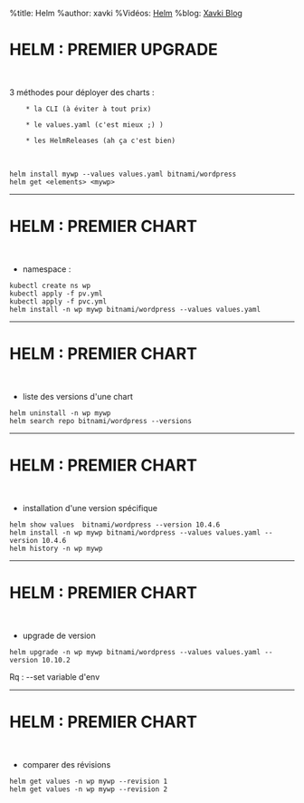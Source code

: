 %title: Helm
%author: xavki
%Vidéos: [Helm]()
%blog: [Xavki Blog](https://xavki.blog)


# HELM : PREMIER UPGRADE


<br>

3 méthodes pour déployer des charts :

		* la CLI (à éviter à tout prix)

		* le values.yaml (c'est mieux ;) )

		* les HelmReleases (ah ça c'est bien)

<br>


```
helm install mywp --values values.yaml bitnami/wordpress
helm get <elements> <mywp>
```

---------------------------------------------------------------------------------------------------

# HELM : PREMIER CHART


<br>

* namespace :

```
kubectl create ns wp
kubectl apply -f pv.yml
kubectl apply -f pvc.yml
helm install -n wp mywp bitnami/wordpress --values values.yaml
```

---------------------------------------------------------------------------------------------------

# HELM : PREMIER CHART

<br>

* liste des versions d'une chart

```
helm uninstall -n wp mywp
helm search repo bitnami/wordpress --versions
```

---------------------------------------------------------------------------------------------------

# HELM : PREMIER CHART

<br>

* installation d'une version spécifique

```
helm show values  bitnami/wordpress --version 10.4.6
helm install -n wp mywp bitnami/wordpress --values values.yaml --version 10.4.6
helm history -n wp mywp
```

---------------------------------------------------------------------------------------------------

# HELM : PREMIER CHART

<br>

* upgrade de version

```
helm upgrade -n wp mywp bitnami/wordpress --values values.yaml --version 10.10.2
```

Rq : --set variable d'env

---------------------------------------------------------------------------------------------------

# HELM : PREMIER CHART

<br>

* comparer des révisions

```
helm get values -n wp mywp --revision 1
helm get values -n wp mywp --revision 2
```
